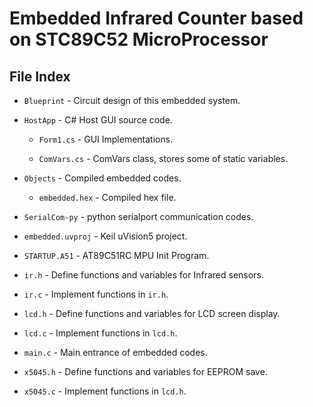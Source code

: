 # Embedded Infrared Counter based on STC89C52 MicroProcessor

## File Index

* `Blueprint` - Circuit design of this embedded system.

* `HostApp` - C# Host GUI source code.

    * `Form1.cs` - GUI Implementations.

    * `ComVars.cs` - ComVars class, stores some of static variables.

* `Objects` - Compiled embedded codes.

    * `embedded.hex` - Compiled hex file.

* `SerialCom-py` - python serialport communication codes.

* `embedded.uvproj` - Keil uVision5 project.

* `STARTUP.A51` - AT89C51RC MPU Init Program.

* `ir.h` - Define functions and variables for Infrared sensors.

* `ir.c` - Implement functions in `ir.h`.

* `lcd.h` - Define functions and variables for LCD screen display.

* `lcd.c` - Implement functions in `lcd.h`.

* `main.c` - Main entrance of embedded codes.

* `x5045.h` - Define functions and variables for EEPROM save.

* `x5045.c` - Implement functions in `lcd.h`.